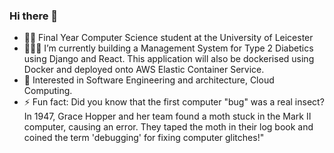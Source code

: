 ### Hi there 👋

- 👨‍🎓 Final Year Computer Science student at the University of Leicester
- 👨🏽‍💻 I’m currently building a Management System for Type 2 Diabetics using Django and React. This application will also be dockerised using Docker and deployed onto AWS Elastic Container Service.
- 🧐 Interested in Software Engineering and architecture, Cloud Computing.
- ⚡ Fun fact: Did you know that the first computer "bug" was a real insect? In 1947, Grace Hopper and her team found a moth stuck in the Mark II computer, causing an error. They taped the moth in their log book and coined the term 'debugging' for fixing computer glitches!"

